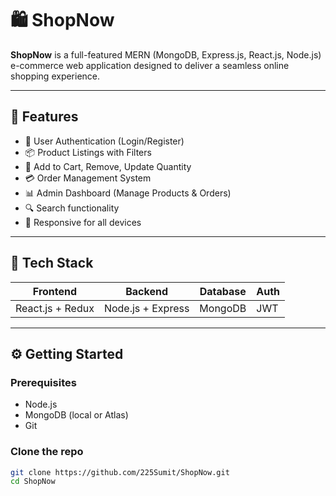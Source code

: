 # 🛍️ ShopNow

**ShopNow** is a full-featured MERN (MongoDB, Express.js, React.js, Node.js) e-commerce web application designed to deliver a seamless online shopping experience.

---

## 🚀 Features

- 👥 User Authentication (Login/Register)
- 📦 Product Listings with Filters
- 🛒 Add to Cart, Remove, Update Quantity
- 💳 Order Management System
- 📊 Admin Dashboard (Manage Products & Orders)
- 🔍 Search functionality
- 📱 Responsive for all devices

---

## 🧰 Tech Stack

| Frontend        | Backend         | Database | Auth  |
|-----------------|-----------------|----------|-------|
| React.js + Redux | Node.js + Express | MongoDB  | JWT   |

---

## ⚙️ Getting Started

### Prerequisites

- Node.js
- MongoDB (local or Atlas)
- Git

### Clone the repo

```bash
git clone https://github.com/225Sumit/ShopNow.git
cd ShopNow
